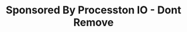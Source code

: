 ---
id: dont-remove
type: page
layout: page-builder
title: Sponsored By Processton IO - Dont Remove
permalink: /sponsored-by
thumbnail: ""
blocks:
  - type: hero_slider
    height: full
    heros:
      - hero:
          variant: full
          title: Edge Template
          content: Web 3.O for your business.
          buttons:
            - button:
                variant: button
                content: Get Started
                url: https://github.com/processton-io/edge-base
          hero_photo:
            hero_image: /img/goal.png
            alt: Hero Slider Photo
          hero_bg_photo:
            hero_bg_image: /img/white_wood.jpg
            enable_parallax: false
          columns:
            - title: React
              content: open-source JavaScript framework and library
              show_popup: false
              permalink: https://react.dev/
              photo:
                image: /img/pngegg.png
            - title: Gatsby
              content: open source framework with performance, scalability and security
                built-in.
              show_popup: false
              permalink: https://www.gatsbyjs.com/
              photo:
                image: /img/gatsby.png
          height: full
      - hero:
          variant: visual_image_with_heading
          height: full
          title: For Your Next Generation Website
          content: Quick deploy, Quick Publish
          buttons:
            - button:
                variant: button
                content: Get Started
                url: https://github.com/processton-io/edge-base
          hero_photo:
            hero_image: /img/goal.png
            alt: Hero Slider Photo
          hero_bg_photo:
            hero_bg_image: /img/white_wood.jpg
            enable_parallax: false
    variant: default
  - buttons:
      - button:
          variant: button
          content: Start Building Now
          url: /my-repo
    variant: default
    height: full
    photo:
      image: /img/4000_2_01.jpg
    bg_photo:
      bg_image: /img/white_wood.jpg
    title: Its Fast and Easy
    content: |-
      # website in 2 steps

      1. ### Extend the repo 
      2. ### deploy at netlify

      ### N﻿ot just fast; its the **fastest website**.
    type: hero
    columns:
      - title: React
        content: open-source JavaScript framework and library
        show_popup: false
        permalink: /reactjs/
        photo:
          image: /img/4000_2_01.jpg
      - title: Gatsby
        content: open source framework with performance, scalability and security
          built-in.
        show_popup: false
        permalink: /reactjs/
        photo:
          image: /img/gatsby.png
  - type: content_image
    variant: default
    title: Pre configured UI Components for your use.
    content: |-
      * Company Settings
      * Main navigation settings
      * Footer navigation settings
      * Social Media & contacts.
    buttons:
      - button:
          variant: button
          content: Get Started
          url: /get-started
    photo:
      image: /img/heroes.png
      alt: Layers
    bg_photo:
      bg_image: /img/white_wood.jpg
      enable_parallax: true
  - type: perks
    title: Technology Stack
    content: ""
    columns:
      - title: React
        content: open-source JavaScript framework and library
        show_popup: false
        permalink: /reactjs/
        photo:
          image: /img/pngegg.png
      - title: Gatsby
        content: open source framework with performance, scalability and security
          built-in.
        show_popup: false
        permalink: /reactjs/
        photo:
          image: /img/gatsby.png
  - type: perks
    variant: gallery
    title: Gallery
    content: "Gallery View"
    columns:
      - photo:
          image: /img/4000_2_01.jpg
          alt: img_1
        title: "Perk Item"
        content: "Perk item 1"
      - photo:
          image: /img/background.jpg
          alt: img_2
        title: "Perk Item"
        content: "Perk item 2"
      - photo:
          image: /img/hfhgfghfgh.jpg
          alt: img_3
        title: "Perk Item"
        content: "Perk item 3"
      - photo:
          image: /img/hero-bg.jpg
          alt: img_4
        title: "Perk Item"
        content: "Perk item 4"
  - type: form
    title: Get Expert Support Now
    content: "for open source framework with performance, scalability and security"
    bg_photo:
      bg_image: /img/track-bg.jpg
      enable_parallax: true
    form: T9c8SkeW4
    photo:
      image: /img/heroes.png
      alt: Layers
seo:
  ogimage: /img/4000_2_01.jpg
---
